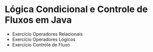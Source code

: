 #  Lógica Condicional e Controle de Fluxos em Java

- Exercício Operadores Relacionais
- Exercício Operadores Lógicos
- Exercício Controle de Fluxo
